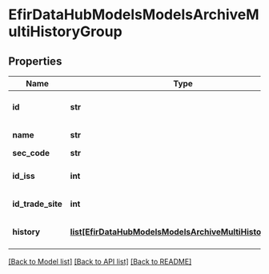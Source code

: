 # EfirDataHubModelsModelsArchiveMultiHistoryGroup

## Properties
Name | Type | Description | Notes
------------ | ------------- | ------------- | -------------
**id** | **str** | Идентификатор переданного инструмента | [optional] 
**name** | **str** | Название инструмента | [optional] 
**sec_code** | **str** | Торговый код | [optional] 
**id_iss** | **int** | Идентификатор торгового инструмента | [optional] 
**id_trade_site** | **int** | Идентификатор биржи | [optional] 
**history** | [**list[EfirDataHubModelsModelsArchiveMultiHistoryFields]**](EfirDataHubModelsModelsArchiveMultiHistoryFields.md) | Массив исторических данных | [optional] 

[[Back to Model list]](../README.md#documentation-for-models) [[Back to API list]](../README.md#documentation-for-api-endpoints) [[Back to README]](../README.md)

